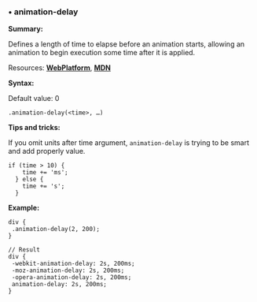 ### <a name="animation-delay"></a> &#8226; animation-delay
**Summary:**

Defines a length of time to elapse before an animation starts, allowing an animation to begin execution some time after it is applied.

Resources: **[WebPlatform](http://docs.webplatform.org/wiki/css/properties/animation-delay)**, **[MDN](https://developer.mozilla.org/en-US/docs/Web/CSS/animation-delay)**

**Syntax:**

Default value: 0

    .animation-delay(<time>, …)
  
**Tips and tricks:**

If you omit units after time argument, `animation-delay` is trying to be smart and add properly value.

    if (time > 10) {
        time += 'ms';
      } else {
        time += 's';
      }

**Example:**

    div {
     .animation-delay(2, 200);
    }
    
    // Result
    div {
     -webkit-animation-delay: 2s, 200ms;
     -moz-animation-delay: 2s, 200ms;
     -opera-animation-delay: 2s, 200ms;
     animation-delay: 2s, 200ms;
    }

